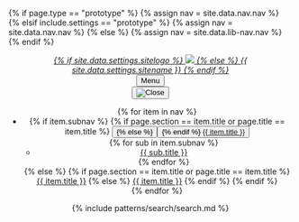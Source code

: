 {% if page.type == "prototype" %}
  {% assign nav = site.data.nav.nav %}
{% elsif include.settings == "prototype" %}
  {% assign nav = site.data.nav.nav %}
{% else %}
  {% assign nav = site.data.lib-nav.nav %}
{% endif %}

<header class="usa-header usa-header--basic upper-header">
  <div class="usa-nav-container">
    <div class="usa-navbar">
      <div class="usa-logo" id="-logo">
        <em class="usa-logo__text"><a href="/" title="Home">
        {% if site.data.settings.sitelogo %}
        <img src="{{site.data.settings.sitelogo}}" />
        {% else %}
        {{ site.data.settings.sitename }}
        {% endif %} </a></em>
      </div>
      <button type="button" class="usa-menu-btn">Menu</button>
    </div>
    <nav aria-label="Primary navigation" class="usa-nav">
      <button type="button" class="usa-nav__close">
        <img src="/assets/img/usa-icons/close.svg" role="img" alt="Close" />
      </button>
      <ul class="usa-nav__primary usa-accordion">
      {% for item in nav %}
        <li class="usa-nav__primary-item">
        {% if item.subnav %}
          {% if page.section == item.title or page.title == item.title %}
          <button
            type="button"
            class="usa-accordion__button usa-nav__link usa-current"
            aria-expanded="false"
            aria-controls="basic-nav-section-one"
            onclick="window.location.href='{{ item.href }}';"
          >
          {% else %}
          <button
            type="button"
            class="usa-accordion__button usa-nav__link"
            aria-expanded="false"
            aria-controls="basic-nav-section-one"
            onclick="window.location.href='{{ item.href }}';"
          >
          {% endif %}
            <a href="{{ item.href }}"><span>{{ item.title }}</span></a>
          </button>
          <ul id="basic-nav-section-one" class="usa-nav__submenu">
            {% for sub in item.subnav %}
            <li class="usa-nav__submenu-item">
              <a href="{{ sub.href }}"><span>{{ sub.title }}</span></a>
            </li>
            {% endfor %}
          </ul>
          {% else %}
            {% if page.section == item.title or page.title == item.title %}
            <a href="{{ item.href}}" class="usa-current">{{ item.title }}</a>
            {% else %}
            <a href="{{ item.href}}">{{ item.title }}</a>
            {% endif %}
          {% endif %}
        </li>
        {% endfor %}
      </ul>
      {% include patterns/search/search.md %}
    </nav>
  </div>
</header>